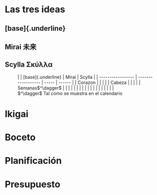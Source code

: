 # Las tres ideas

## [base]{.underline}

## Mirai 未来

## Scylla Σκύλλα

<figure>
|                   | [base]{.underline} | Mirai | Scylla |
| ----------------- | ------------------ | ----- | ------ |
| Corazon           |                    |       |        |
| Cabeza            |                    |       |        |
| Semanas$^\dagger$ |                    |       |        |
|                   |                    |       |        |
|                   |                    |       |        |
|                   |                    |       |        |
<figcaption>
$^\dagger$ Tal como se muestra en el calendario
</figcaption>
</figure>

# Ikigai

# Boceto

# Planificación

# Presupuesto
